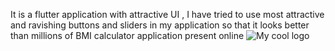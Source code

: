 It is a flutter application with attractive UI , I have tried to use most attractive and ravishing buttons and sliders in my application so that it looks better than millions of BMI calculator application present online
<img src="C:\Users\HP\Downloads\fir.jpg" alt="My cool logo"/>
